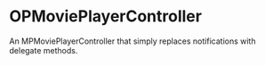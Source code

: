 OPMoviePlayerController
=======================

An MPMoviePlayerController that simply replaces notifications with delegate methods.
